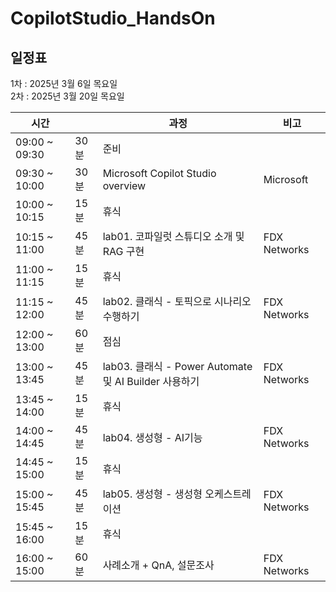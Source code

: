 # CopilotStudio_HandsOn

## 일정표
  1차 : 2025년 3월 6일 목요일 </br>
  2차 : 2025년 3월 20일 목요일

|시간||과정|비고|
|--|--|--|--|
|09:00 ~ 09:30 | 30분 | 준비 ||
|09:30 ~ 10:00 | 30분 | Microsoft Copilot Studio overview | Microsoft |
|10:00 ~ 10:15 | 15분 |휴식 | |
|10:15 ~ 11:00 | 45분 | lab01. 코파일럿 스튜디오 소개 및 RAG 구현 | FDX Networks |
|11:00 ~ 11:15 | 15분 |휴식 | |
|11:15 ~ 12:00 | 45분 | lab02. 클래식 - 토픽으로 시나리오 수행하기 | FDX Networks |
|12:00 ~ 13:00 | 60분 | 점심 | |
|13:00 ~ 13:45 | 45분 | lab03. 클래식 - Power Automate 및 AI Builder 사용하기 |FDX Networks |
|13:45 ~ 14:00 | 15분 | 휴식 | |
|14:00 ~ 14:45 | 45분 | lab04. 생성형 - AI기능 |FDX Networks |
|14:45 ~ 15:00 | 15분 | 휴식 | |
|15:00 ~ 15:45 | 45분 | lab05. 생성형 - 생성형 오케스트레이션 |FDX Networks |
|15:45 ~ 16:00 | 15분 | 휴식 | |
|16:00 ~ 15:00 | 60분 | 사례소개 + QnA, 설문조사|FDX Networks |
